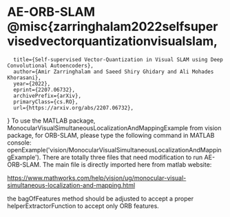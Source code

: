 # AE-ORB-SLAM @misc{zarringhalam2022selfsupervisedvectorquantizationvisualslam,
      title={Self-supervised Vector-Quantization in Visual SLAM using Deep Convolutional Autoencoders}, 
      author={Amir Zarringhalam and Saeed Shiry Ghidary and Ali Mohades Khorasani},
      year={2022},
      eprint={2207.06732},
      archivePrefix={arXiv},
      primaryClass={cs.RO},
      url={https://arxiv.org/abs/2207.06732}, 
}
To use the MATLAB package, MonocularVisualSimultaneousLocalizationAndMappingExample from vision package, for ORB-SLAM, please type the following command in MATLAB console:
openExample('vision/MonocularVisualSimultaneousLocalizationAndMappingExample').
There are totally three files that need modification to run AE-ORB-SLAM. The main file is directly imported here from matlab website:

https://www.mathworks.com/help/vision/ug/monocular-visual-simultaneous-localization-and-mapping.html

the bagOfFeatures method should be adjusted to accept a proper helperExtractorFunction to accept only ORB features.

